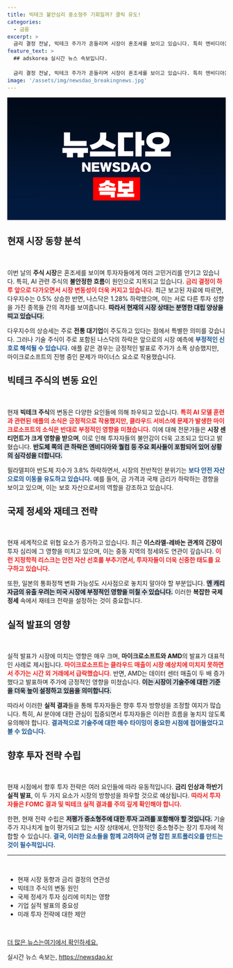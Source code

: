 ```yaml
---
title: 빅테크 불안심리 중소형주 기회일까? 클릭 유도!
categories:
  - 금융
excerpt: >
  금리 결정 전날, 빅테크 주가가 흔들리며 시장이 혼조세를 보이고 있습니다. 특히 엔비디아는 7% 급락, 기술주 실적에 대한 우려가 커진 상황. 안전자산 선호와 지정학적 리스크 속에서 투자 전략 고민이 필요합니다!
feature_text: >
  ## adskorea 실시간 뉴스 속보입니다.

  금리 결정 전날, 빅테크 주가가 흔들리며 시장이 혼조세를 보이고 있습니다. 특히 엔비디아는 7% 급락, 기술주 실적에 대한 우려가 커진 상황. 안전자산 선호와 지정학적 리스크 속에서 투자 전략 고민이 필요합니다!
image: '/assets/img/newsdao_breakingnews.jpg'
---
```


<p><img src="/assets/img/newsdao_breakingnews.jpg" alt="adskorea 속보" /></p>

<h2 data-ke-size="size26">현재 시장 동향 분석</h2>

<p data-ke-size="size16">&nbsp;</p>

<p>이번 날의 <b>주식 시장</b>은 혼조세를 보이며 투자자들에게 여러 고민거리를 안기고 있습니다. 특히, AI 관련 주식의 <b>불안정한 흐름</b>이 원인으로 지목되고 있습니다. <b><span style="color: #ee2323;">금리 결정이 하루 앞으로 다가오면서 시장 변동성이 더욱 커지고 있습니다.</span></b> 최근 보고된 자료에 따르면, 다우지수는 0.5% 상승한 반면, 나스닥은 1.28% 하락했으며, 이는 서로 다른 투자 성향을 가진 종목들 간의 격차를 보여줍니다. <b><span style="background-color: #21538527;">따라서 현재의 시장 상태는 분명한 대립 양상을 띠고 있습니다.</span></b></p>

<p>다우지수의 상승세는 주로 <b>전통 대기업</b>이 주도하고 있다는 점에서 특별한 의미를 갖습니다. 그러나 기술 주식이 주로 포함된 나스닥의 하락은 앞으로의 시장 예측에 <b><span style="color: #1a5490;">부정적인 신호로 해석될 수 있습니다.</span></b> 애플 같은 경우는 긍정적인 발표로 주가가 소폭 상승했지만, 마이크로소프트의 진행 중인 문제가 마이너스 요소로 작용했습니다.</p>

<h2 data-ke-size="size26">빅테크 주식의 변동 요인</h2>

<p data-ke-size="size16">&nbsp;</p>

<p>현재 <b>빅테크 주식</b>의 변동은 다양한 요인들에 의해 좌우되고 있습니다. <b><span style="color: #ee2323;">특히 AI 모델 훈련과 관련된 애플의 소식은 긍정적으로 작용했지만, 클라우드 서비스에 문제가 발생한 마이크로소프트의 소식은 반대로 부정적인 영향을 미쳤습니다.</span></b> 이에 대해 전문가들은 <b>시장 센티먼트가 크게 영향을 받으며</b>, 이로 인해 투자자들의 불안감이 더욱 고조되고 있다고 밝혔습니다. <b><span style="background-color: #21538527;">반도체 쪽의 큰 하락은 엔비디아와 퀄컴 등 주요 회사들이 포함되어 있어 상황의 심각성을 더합니다.</span></b></p>

<p>필라델피아 반도체 지수가 3.8% 하락하면서, 시장의 전반적인 분위기는  <b><span style="color: #1a5490;">보다 안전 자산으로의 이동을 유도하고 있습니다.</span></b> 예를 들어, 금 가격과 국채 금리가 하락하는 경향을 보이고 있으며, 이는 보호 자산으로서의 역할을 강조하고 있습니다.</p>

<h2 data-ke-size="size26">국제 정세와 재테크 전략</h2>

<p data-ke-size="size16">&nbsp;</p>

<p>현재 세계적으로 위협 요소가 증가하고 있습니다. 최근 <b>이스라엘-레바논 관계의 긴장이</b> 투자 심리에 그 영향을 미치고 있으며, 이는 중동 지역의 정세와도 연관이 깊습니다. <b><span style="color: #ee2323;">이런 지정학적 리스크는 안전 자산 선호를 부추기면서, 투자자들이 더욱 신중한 태도를 요구하고 있습니다.</span></b> </p>

<p>또한, 일본의 통화정책 변화 가능성도 시사점으로 놓치지 말아야 할 부분입니다. <b><span style="background-color: #21538527;">엔 캐리 자금의 유출 우려는 미국 시장에 부정적인 영향을 미칠 수 있습니다.</span></b> 이러한 <b>복잡한 국제 정세</b> 속에서 재테크 전략을 설정하는 것이 중요합니다. </p>

<h2 data-ke-size="size26">실적 발표의 영향</h2>

<p data-ke-size="size16">&nbsp;</p>

<p>실적 발표가 시장에 미치는 영향은 매우 크며, <b>마이크로소프트와 AMD</b>의 발표가 대표적인 사례로 제시됩니다. <b><span style="color: #ee2323;">마이크로소프트는 클라우드 매출이 시장 예상치에 미치지 못하면서 주가는 시간 외 거래에서 급락했습니다.</span></b> 반면, AMD는 데이터 센터 매출이 두 배 증가했다고 발표하며 주가에 긍정적인 영향을 미쳤습니다. <b><span style="background-color: #21538527;">이는 시장이 기술주에 대한 기준을 더욱 높이 설정하고 있음을 의미합니다.</span></b></p>

<p>따라서 이러한 <b>실적 결과</b>들을 통해 투자자들은 향후 투자 방향성을 조정할 여지가 많습니다. 특히, AI 분야에 대한 관심이 집중되면서 투자자들은 이러한 흐름을 놓치지 않도록 유의해야 합니다. <b><span style="color: #1a5490;">결과적으로 기술주에 대한 매수 타이밍이 중요한 시점에 접어들었다고 볼 수 있습니다.</span></b></p>

<h2 data-ke-size="size26">향후 투자 전략 수립</h2>

<p data-ke-size="size16">&nbsp;</p>

<p>현재 시점에서 향후 투자 전략은 여러 요인들에 따라 유동적입니다. <b>금리 인상과 하반기 실적 발표</b>, 이 두 가지 요소가 시장의 방향성을 좌우할 것으로 예상됩니다. <b><span style="color: #ee2323;">따라서 투자자들은 FOMC 결과 및 빅테크 실적 결과를 주의 깊게 확인해야 합니다.</span></b></p>

<p>한편, 현재 전략 수립은 <b><span style="background-color: #21538527;">저평가 중소형주에 대한 투자 고려를 포함해야 할 것입니다.</span></b> 기술주가 지나치게 높이 평가되고 있는 시장 상태에서, 안정적인 중소형주는 장기 투자에 적합할 수 있습니다. <b><span style="color: #1a5490;">결국, 이러한 요소들을 함께 고려하여 균형 잡힌 포트폴리오를 만드는 것이 필수적입니다.</span></b></p>

<hr>

<p data-ke-size="size16">&nbsp;</p>

<ul>
    <li>현재 시장 동향과 금리 결정의 연관성</li>
    <li>빅테크 주식의 변동 원인</li>
    <li>국제 정세가 투자 심리에 미치는 영향</li>
    <li>기업 실적 발표의 중요성</li>
    <li>미래 투자 전략에 대한 제안</li>
</ul>

<p data-ke-size="size16">&nbsp;</p>

<p><a href="https://url.kr/9pghjn">더 많은 뉴스는여기에서 확인하세요.</a></p>
실시간 뉴스 속보는, <a href="https://newsdao.kr" rel="dofollow">https://newsdao.kr</a>


